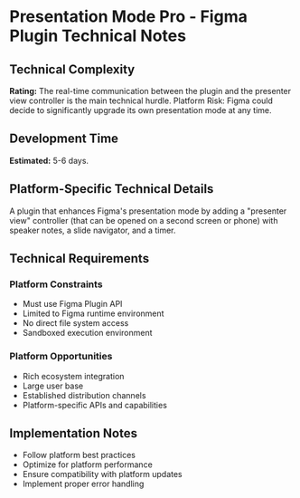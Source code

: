 # Presentation Mode Pro - Figma Plugin Technical Notes

## Technical Complexity
**Rating:** The real-time communication between the plugin and the presenter view controller is the main technical hurdle. Platform Risk: Figma could decide to significantly upgrade its own presentation mode at any time.

## Development Time
**Estimated:** 5-6 days.

## Platform-Specific Technical Details
A plugin that enhances Figma's presentation mode by adding a "presenter view" controller (that can be opened on a second screen or phone) with speaker notes, a slide navigator, and a timer.

## Technical Requirements

### Platform Constraints
- Must use Figma Plugin API
- Limited to Figma runtime environment
- No direct file system access
- Sandboxed execution environment

### Platform Opportunities
- Rich ecosystem integration
- Large user base
- Established distribution channels
- Platform-specific APIs and capabilities

## Implementation Notes
- Follow platform best practices
- Optimize for platform performance
- Ensure compatibility with platform updates
- Implement proper error handling
